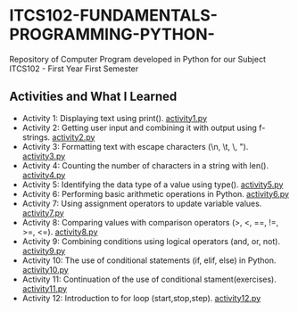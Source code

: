 # ITCS102-FUNDAMENTALS-PROGRAMMING-PYTHON-
Repository of Computer Program developed in Python for our Subject ITCS102 - First Year First Semester
## Activities and What I Learned

- Activity 1: Displaying text using print(). [activity1.py](activity1.py)
- Activity 2: Getting user input and combining it with output using f-strings. [activity2.py](activity2.py)
- Activity 3: Formatting text with escape characters (\n, \t, \\, \"). [activity3.py](activity3.py)
- Activity 4: Counting the number of characters in a string with len(). [activity4.py](activity4.py)
- Activity 5: Identifying the data type of a value using type(). [activity5.py](activity5.py)
- Activity 6: Performing basic arithmetic operations in Python. [activity6.py](activity6.py)
- Activity 7: Using assignment operators to update variable values. [activity7.py](activity7.py)
- Activity 8: Comparing values with comparison operators (>, <, ==, !=, >=, <=). [activity8.py](activity8.py)
- Activity 9: Combining conditions using logical operators (and, or, not). [activity9.py](activity9.py)
- Activity 10: The use of conditional statements (if, elif, else) in Python. [activity10.py](activity10.py)
- Activity 11: Continuation of the use of conditional stament(exercises). [activity11.py](activity11.py)
- Activity 12: Introduction to for loop (start,stop,step). [activity12.py](activity12.py)

